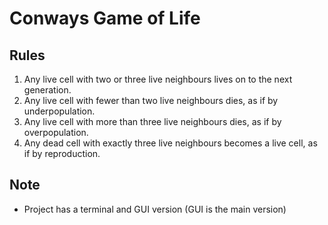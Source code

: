 # Conways Game of Life

## Rules
1. Any live cell with two or three live neighbours lives on to the next generation.
2. Any live cell with fewer than two live neighbours dies, as if by underpopulation.
3. Any live cell with more than three live neighbours dies, as if by overpopulation.
4. Any dead cell with exactly three live neighbours becomes a live cell, as if by reproduction.

## Note
- Project has a terminal and GUI version (GUI is the main version)
